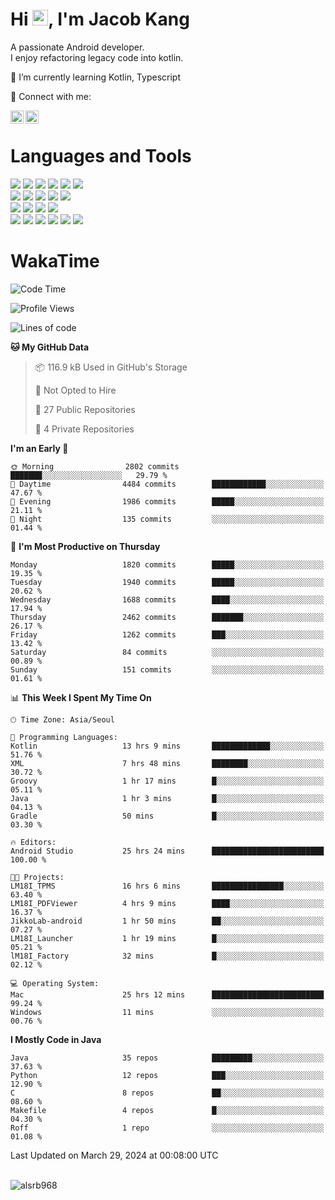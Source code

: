 # Hi <img src="https://media.giphy.com/media/hvRJCLFzcasrR4ia7z/giphy.gif" width="25px">, I'm Jacob Kang
A passionate Android developer.
</br>
I enjoy refactoring legacy code into kotlin.

🌱 I’m currently learning Kotlin, Typescript

🤝 Connect with me:

<a href="https://www.linkedin.com/in/minkyu-kang-b7477b1b2/"><img align="left" src="https://raw.githubusercontent.com/yushi1007/yushi1007/main/images/linkedin.svg" alt="Minkyu Kang | LinkedIn" width="21px"/></a>
<a href="https://www.instagram.com/_jacob_kang/"><img align="left" src="https://raw.githubusercontent.com/yushi1007/yushi1007/main/images/instagram.svg" alt="Jacob Kang | Instagram" width="21px"/></a>

</br>

# Languages and Tools

<div align="left">
<img src="https://img.shields.io/badge/java-007396?logo=java&logoColor=white"/>
<img src="https://img.shields.io/badge/kotlin-7F52FF?logo=kotlin&logoColor=white"/>
<img src="https://img.shields.io/badge/python-3776AB?logo=python&logoColor=white"/>
<img src="https://img.shields.io/badge/bash shell-4EAA25?logo=gnubash&logoColor=white"/>
<img src="https://img.shields.io/badge/c-A8B9CC?logo=c&logoColor=white"/>
<img src="https://img.shields.io/badge/c++-00599C?logo=c%2b%2b&logoColor=white"/>
</div>
<div align="left">
<img src="https://img.shields.io/badge/git-F05032?logo=git&logoColor=white"/>
<img src="https://img.shields.io/badge/github-181717?logo=github&logoColor=white"/>
<img src="https://img.shields.io/badge/mysql-4479A1?logo=mysql&logoColor=white"/>
<img src="https://img.shields.io/badge/sqlite-003B57?logo=sqlite&logoColor=white"/>
<img src="https://img.shields.io/badge/amazon AWS-232F3E?logo=amazonaws&logoColor=white"/>
</div>
<div align="left">
<img src="https://img.shields.io/badge/android-3DDC84?logo=android&logoColor=white"/>
<img src="https://img.shields.io/badge/linux-FCC624?logo=linux&logoColor=white"/>
<img src="https://img.shields.io/badge/flask-000000?logo=flask&logoColor=white"/>
<img src="https://img.shields.io/badge/arduino-00979D?logo=arduino&logoColor=white"/>
</div>
<div align="left">
<img src="https://img.shields.io/badge/slack-4A154B?logo=slack&logoColor=white"/>
<img src="https://img.shields.io/badge/notion-000000?logo=notion&logoColor=white"/>
<img src="https://img.shields.io/badge/jira-0052CC?logo=jira&logoColor=white"/>
<img src="https://img.shields.io/badge/postman-FF6C37?logo=postman&logoColor=white"/>
<img src="https://img.shields.io/badge/intellij-000000?logo=intellijidea&logoColor=white"/>
<img src="https://img.shields.io/badge/pycharm-000000?logo=pycharm&logoColor=white"/>
</div>

# WakaTime

<!--START_SECTION:waka-->
![Code Time](http://img.shields.io/badge/Code%20Time-3%2C650%20hrs%2017%20mins-blue)

![Profile Views](http://img.shields.io/badge/Profile%20Views-0-blue)

![Lines of code](https://img.shields.io/badge/From%20Hello%20World%20I%27ve%20Written-7.1%20million%20lines%20of%20code-blue)

**🐱 My GitHub Data** 

> 📦 116.9 kB Used in GitHub's Storage 
 > 
> 🚫 Not Opted to Hire
 > 
> 📜 27 Public Repositories 
 > 
> 🔑 4 Private Repositories 
 > 
**I'm an Early 🐤** 

```text
🌞 Morning                2802 commits        ███████░░░░░░░░░░░░░░░░░░   29.79 % 
🌆 Daytime                4484 commits        ████████████░░░░░░░░░░░░░   47.67 % 
🌃 Evening                1986 commits        █████░░░░░░░░░░░░░░░░░░░░   21.11 % 
🌙 Night                  135 commits         ░░░░░░░░░░░░░░░░░░░░░░░░░   01.44 % 
```
📅 **I'm Most Productive on Thursday** 

```text
Monday                   1820 commits        █████░░░░░░░░░░░░░░░░░░░░   19.35 % 
Tuesday                  1940 commits        █████░░░░░░░░░░░░░░░░░░░░   20.62 % 
Wednesday                1688 commits        ████░░░░░░░░░░░░░░░░░░░░░   17.94 % 
Thursday                 2462 commits        ███████░░░░░░░░░░░░░░░░░░   26.17 % 
Friday                   1262 commits        ███░░░░░░░░░░░░░░░░░░░░░░   13.42 % 
Saturday                 84 commits          ░░░░░░░░░░░░░░░░░░░░░░░░░   00.89 % 
Sunday                   151 commits         ░░░░░░░░░░░░░░░░░░░░░░░░░   01.61 % 
```


📊 **This Week I Spent My Time On** 

```text
🕑︎ Time Zone: Asia/Seoul

💬 Programming Languages: 
Kotlin                   13 hrs 9 mins       █████████████░░░░░░░░░░░░   51.76 % 
XML                      7 hrs 48 mins       ████████░░░░░░░░░░░░░░░░░   30.72 % 
Groovy                   1 hr 17 mins        █░░░░░░░░░░░░░░░░░░░░░░░░   05.11 % 
Java                     1 hr 3 mins         █░░░░░░░░░░░░░░░░░░░░░░░░   04.13 % 
Gradle                   50 mins             █░░░░░░░░░░░░░░░░░░░░░░░░   03.30 % 

🔥 Editors: 
Android Studio           25 hrs 24 mins      █████████████████████████   100.00 % 

🐱‍💻 Projects: 
LM18I_TPMS               16 hrs 6 mins       ████████████████░░░░░░░░░   63.40 % 
LM18I_PDFViewer          4 hrs 9 mins        ████░░░░░░░░░░░░░░░░░░░░░   16.37 % 
JikkoLab-android         1 hr 50 mins        ██░░░░░░░░░░░░░░░░░░░░░░░   07.27 % 
LM18I_Launcher           1 hr 19 mins        █░░░░░░░░░░░░░░░░░░░░░░░░   05.21 % 
lM18I_Factory            32 mins             █░░░░░░░░░░░░░░░░░░░░░░░░   02.12 % 

💻 Operating System: 
Mac                      25 hrs 12 mins      █████████████████████████   99.24 % 
Windows                  11 mins             ░░░░░░░░░░░░░░░░░░░░░░░░░   00.76 % 
```

**I Mostly Code in Java** 

```text
Java                     35 repos            █████████░░░░░░░░░░░░░░░░   37.63 % 
Python                   12 repos            ███░░░░░░░░░░░░░░░░░░░░░░   12.90 % 
C                        8 repos             ██░░░░░░░░░░░░░░░░░░░░░░░   08.60 % 
Makefile                 4 repos             █░░░░░░░░░░░░░░░░░░░░░░░░   04.30 % 
Roff                     1 repo              ░░░░░░░░░░░░░░░░░░░░░░░░░   01.08 % 
```




 Last Updated on March 29, 2024 at 00:08:00 UTC
<!--END_SECTION:waka-->

</br>

<div align="left">
<img align="left" src="https://github-readme-stats.vercel.app/api/top-langs?username=alsrb968&show_icons=true&locale=en&layout=compact&theme=dark" alt="alsrb968" />
</div>
